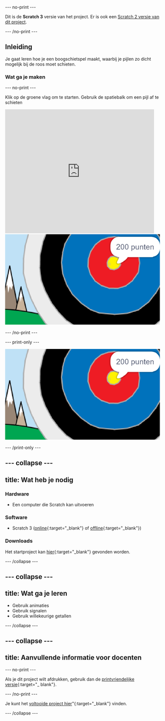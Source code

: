 --- no-print ---

Dit is de **Scratch 3** versie van het project. Er is ook een [Scratch 2 versie van dit project](https://projects.raspberrypi.org/en/projects/archery-scratch2).

--- /no-print ---

## Inleiding

Je gaat leren hoe je een boogschietspel maakt, waarbij je pijlen zo dicht mogelijk bij de roos moet schieten.

### Wat ga je maken

--- no-print ---

Klik op de groene vlag om te starten. Gebruik de spatiebalk om een pijl af te schieten

<div class="scratch-preview">
  <iframe allowtransparency="true" width="485" height="402" src="https://scratch.mit.edu/projects/embed/382068478/?autostart=false" frameborder="0" scrolling="no"></iframe>
  <img src="images/archery-final.png">
</div>

--- /no-print ---

--- print-only ---

![voltooid project](images/archery-final.png)

--- /print-only ---

--- collapse ---
---
title: Wat heb je nodig
---
### Hardware

+ Een computer die Scratch kan uitvoeren

### Software

+ Scratch 3 ([online](http://rpf.io/scratchon){:target="_blank"} of [offline](http://rpf.io/scratchoff){:target="_blank"})

### Downloads

Het startproject kan [hier](http://rpf.io/p/nl-NL/archery-go){:target="_blank"} gevonden worden.

--- /collapse ---

--- collapse ---
---
title: Wat ga je leren
---
+ Gebruik animaties 
+ Gebruik signalen
+ Gebruik willekeurige getallen

--- /collapse ---

--- collapse ---
---
title: Aanvullende informatie voor docenten
---
--- no-print ---

Als je dit project wilt afdrukken, gebruik dan de [printvriendelijke versie](https://projects.raspberrypi.org/nl-NL/projects/archery/print){:target="_ blank"}.

--- /no-print ---

Je kunt het [voltooide project hier](http://rpf.io/p/nl-NL/archery-get)"{:target="_blank"} vinden.

--- /collapse ---